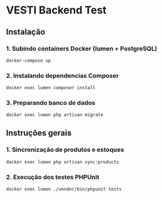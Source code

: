 # VESTI Backend Test

## Instalação

### 1. Subindo containers Docker (lumen + PostgreSQL)

```bash
docker-compose up
```

### 2. Instalando dependencias Composer

```bash
docker exec lumen composer install
```

### 3. Preparando banco de dados
```bash
docker exec lumen php artisan migrate
```

## Instruções gerais

### 1. Sincronização de produtos e estoques
```bash
docker exec lumen php artisan sync:products
```

### 2. Execução dos testes PHPUnit

```bash
docker exec lumen ./vendor/bin/phpunit tests
```
